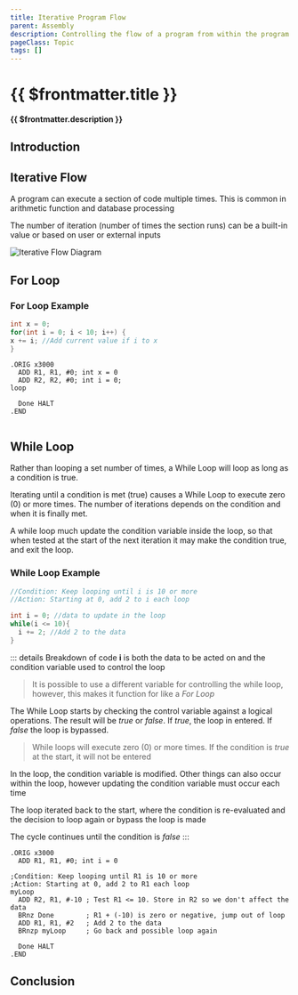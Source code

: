 ```yaml
---
title: Iterative Program Flow
parent: Assembly
description: Controlling the flow of a program from within the program is a big part of Turing initial General Purpose computer. It allows a program to execute in various orders, based on internal changes and external data
pageClass: Topic
tags: []
---
```


# {{ $frontmatter.title }}

**{{ $frontmatter.description }}**

<KeyConcepts :ConceptArray= "[
{
  Concept:'Sequential Flow',
  Details:'Program execution in order, without any variation'
},
{
  Concept:'Conditional Flow',
  Details:'A single decision point in the program that will execute or skip a section of the code'
},
{
  Concept:'Iterative Flow',
  Details:'Repeating a section of code more than once, often with different data each time'
}
]" />

## Introduction



## Iterative Flow

A program can execute a section of code multiple times. This is common in arithmetic function and database processing

The number of iteration (number of times the section runs) can be a built-in value or based on user or external inputs

![Iterative Flow Diagram](/images/AssemblyProgramming/ProgramFlow/Diagram_Iterative.png)

## For Loop
<!-- For Loop file 
!!!include(Assembly/ProgramFlow/Iterative_ForLoop.md)!!!-->

### For Loop Example

```java
int x = 0;
for(int i = 0; i < 10; i++) {
x += i; //Add current value if i to x
}
```

``` 
.ORIG x3000
  ADD R1, R1, #0; int x = 0
  ADD R2, R2, #0; int i = 0;
loop   

  Done HALT
.END


```

## While Loop

Rather than looping a set number of times, a While Loop will loop as long as a condition is true. 

Iterating until a condition is met (true) causes a While Loop to execute zero (0) or more times. The number of iterations depends on the condition and when it is finally met.

A while loop much update the condition variable inside the loop, so that when tested at the start of the next iteration it may make the condition true, and exit the loop.

<!-- While Loop file 
!!!include(Assembly/ProgramFlow/Iterative_WhileLoop.md)!!!-->

### While Loop Example
```java
//Condition: Keep looping until i is 10 or more
//Action: Starting at 0, add 2 to i each loop

int i = 0; //data to update in the loop
while(i <= 10){
  i += 2; //Add 2 to the data
}
```

::: details Breakdown of code
  **i** is both the data to be acted on and the condition variable used to control the loop

  > It is possible to use a different variable for controlling the while loop, however, this makes it function for like a *For Loop*

  The While Loop starts by checking the control variable against a logical operations. The result will be *true* or *false*. If *true*, the loop in entered. If *false* the loop is bypassed.

  > While loops will execute zero (0) or more times. If the condition is *true* at the start, it will not be entered

  In the loop, the condition variable is modified. Other things can also occur within the loop, however updating the condition variable must occur each time

  The loop iterated back to the start, where the condition is re-evaluated and the decision to loop again or bypass the loop is made

  The cycle continues until the condition is *false*
:::

<QuestionMC question="After the While Loop completes i will contain what number?" answer='D' AChoice="2" BChoice="8" CChoice="10" DChoice="12" rightAnswerFeedback="Right! It will loop 6 times total" wrongAnswerFeedback="Incorrect. Because the condition is 'greater than or equal to', when i = 10 the loop is entered 1 last time, adding 2 more"/>

``` 
.ORIG x3000
  ADD R1, R1, #0; int i = 0

;Condition: Keep looping until R1 is 10 or more
;Action: Starting at 0, add 2 to R1 each loop
myLoop   
  ADD R2, R1, #-10 ; Test R1 <= 10. Store in R2 so we don't affect the data
  BRnz Done        ; R1 + (-10) is zero or negative, jump out of loop
  ADD R1, R1, #2   ; Add 2 to the data
  BRnzp myLoop     ; Go back and possible loop again

  Done HALT
.END
```

## Conclusion